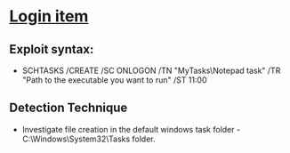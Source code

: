 # [Login item](https://attack.mitre.org/techniques/T1547/015/)

## Exploit syntax:

* SCHTASKS /CREATE /SC ONLOGON /TN "MyTasks\Notepad task" /TR "Path to the executable you want to run" /ST 11:00

## Detection Technique
* Investigate file creation in the default windows task folder - C:\Windows\System32\Tasks folder.
